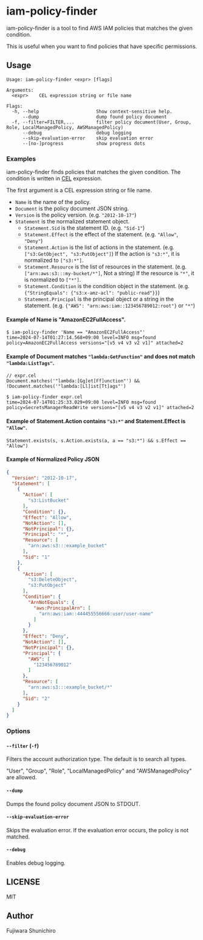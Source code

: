 # iam-policy-finder

iam-policy-finder is a tool to find AWS IAM policies that matches the given condition.

This is useful when you want to find policies that have specific permissions.

## Usage

```
Usage: iam-policy-finder <expr> [flags]

Arguments:
  <expr>    CEL expression string or file name

Flags:
  -h, --help                     Show context-sensitive help.
      --dump                     dump found policy document
  -f, --filter=FILTER,...        filter policy document(User, Group, Role, LocalManagedPolicy, AWSManagedPolicy)
      --debug                    debug logging
      --skip-evaluation-error    skip evaluation error
      --[no-]progress            show progress dots
```

### Examples

iam-policy-finder finds policies that matches the given condition. The condition is written in [CEL](https://cel.dev/) expression.

The first argument is a CEL expression string or file name.

- `Name` is the name of the policy.
- `Document` is the policy document JSON string.
- `Version` is the policy version. (e.g. `"2012-10-17"`)
- `Statement` is the normalized statement object.
  - `Statement.Sid` is the statement ID. (e.g. `"Sid-1"`)
  - `Statement.Effect` is the effect of the statement. (e.g. `"Allow"`, `"Deny"`)
  - `Statement.Action` is the list of actions in the statement. (e.g. `["s3:GetObject", "s3:PutObject"]`) If the action is `"s3:*"`, it is normalized to `["s3:*"]`.
  - `Statement.Resource` is the list of resources in the statement. (e.g. `["arn:aws:s3:::my-bucket/*"]`, Not a string) If the resource is `"*"`, it is normalized to `["*"]`.
  - `Statement.Condition` is the condition object in the statement. (e.g. `{"StringEquals": {"s3:x-amz-acl": "public-read"}}`)
  - `Statement.Principal` is the principal object or a string in the statement. (e.g. `{"AWS": "arn:aws:iam::123456789012:root"}` or `"*"`)

#### Example of Name is "AmazonEC2FullAccess".

```console
$ iam-policy-finder 'Name == "AmazonEC2FullAccess"'
time=2024-07-14T01:27:14.568+09:00 level=INFO msg=found policy=AmazonEC2FullAccess versions="[v5 v4 v3 v2 v1]" attached=2
```

#### Example of Document matches `"lambda:GetFunction"` and does not match `"lambda:ListTags"`.

```cel
// expr.cel
Document.matches('"lambda:[Gg]et[Ff]unction"') && !Document.matches('"lambda:[Ll]ist[Tt]ags"')
```

```console
$ iam-policy-finder expr.cel
time=2024-07-14T01:25:33.029+09:00 level=INFO msg=found policy=SecretsManagerReadWrite versions="[v5 v4 v3 v2 v1]" attached=2
```

#### Example of Statement.Action contains `"s3:*"` and Statement.Effect is `"Allow"`.

```cel
Statement.exists(s, s.Action.exists(a, a == "s3:*") && s.Effect == "Allow")
```

#### Example of Normalized Policy JSON

```json
{
  "Version": "2012-10-17",
  "Statement": [
    {
      "Action": [
        "s3:ListBucket"
      ],
      "Condition": {},
      "Effect": "Allow",
      "NotAction": [],
      "NotPrincipal": {},
      "Principal": "*",
      "Resource": [
        "arn:aws:s3:::example_bucket"
      ],
      "Sid": "1"
    },
    {
      "Action": [
        "s3:DeleteObject",
        "s3:PutObject"
      ],
      "Condition": {
        "ArnNotEquals": {
          "aws:PrincipalArn": [
            "arn:aws:iam::444455556666:user/user-name"
          ]
        }
      },
      "Effect": "Deny",
      "NotAction": [],
      "NotPrincipal": {},
      "Principal": {
        "AWS": [
          "123456789012"
        ]
      },
      "Resource": [
        "arn:aws:s3:::example_bucket/*"
      ],
      "Sid": "2"
    }
  ]
}
```

### Options

#### `--filter` (`-f`)

Filters the account authorization type. The default is to search all types.

"User", "Group", "Role", "LocalManagedPolicy" and "AWSManagedPolicy" are allowed.

#### `--dump`

Dumps the found policy document JSON to STDOUT.

#### `--skip-evaluation-error`

Skips the evaluation error. If the evaluation error occurs, the policy is not matched.

#### `--debug`

Enables debug logging.

## LICENSE

MIT

## Author

Fujiwara Shunichiro
